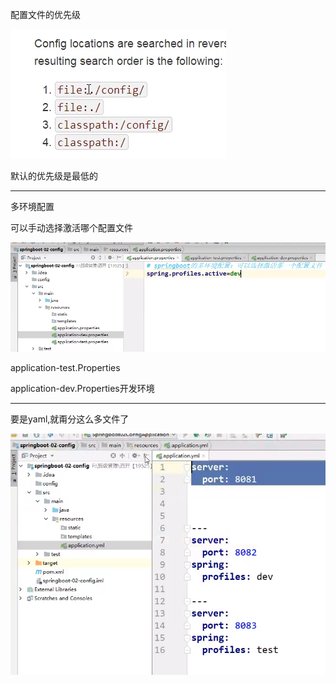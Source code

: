 配置文件的优先级

![1596695705960](11-SpringBoot-%E5%A4%9A%E7%8E%AF%E5%A2%83%E9%85%8D%E7%BD%AE%E6%96%87%E4%BB%B6%E4%BD%8D%E7%BD%AE.assets/1596695705960.png)

默认的优先级是最低的

---

多环境配置

可以手动选择激活哪个配置文件

![1596696197742](11-SpringBoot-%E5%A4%9A%E7%8E%AF%E5%A2%83%E9%85%8D%E7%BD%AE%E6%96%87%E4%BB%B6%E4%BD%8D%E7%BD%AE.assets/1596696197742.png)

application-test.Properties

application-dev.Properties开发环境

---

要是yaml,就甭分这么多文件了

![1596696298168](11-SpringBoot-%E5%A4%9A%E7%8E%AF%E5%A2%83%E9%85%8D%E7%BD%AE%E6%96%87%E4%BB%B6%E4%BD%8D%E7%BD%AE.assets/1596696298168.png)

